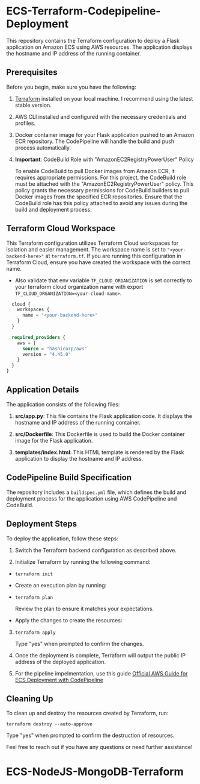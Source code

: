 
# ECS-Terraform-Codepipeline-Deployment

This repository contains the Terraform configuration to deploy a Flask application on Amazon ECS using AWS resources. The application displays the hostname and IP address of the running container.

## Prerequisites

Before you begin, make sure you have the following:

1.  [Terraform](https://www.terraform.io/) installed on your local machine. I recommend using the latest stable version.
    
2.  AWS CLI installed and configured with the necessary credentials and profiles.
    
3.  Docker container image for your Flask application pushed to an Amazon ECR repository. The CodePipeline will handle the build and push process automatically.
    
4.  **Important**: CodeBuild Role with "AmazonEC2RegistryPowerUser" Policy
    
    To enable CodeBuild to pull Docker images from Amazon ECR, it requires appropriate permissions. For this project, the CodeBuild role must be attached with the "AmazonEC2RegistryPowerUser" policy. This policy grants the necessary permissions for CodeBuild builders to pull Docker images from the specified ECR repositories. Ensure that the CodeBuild role has this policy attached to avoid any issues during the build and deployment process.
    

## Terraform Cloud Workspace

This Terraform configuration utilizes Terraform Cloud workspaces for isolation and easier management. The workspace name is set to `"<your-backend-here>"` at `terraform.tf`. If you are running this configuration in Terraform Cloud, ensure you have created the workspace with the correct name.

* Also validate that env variable `TF_CLOUD_ORGANIZATION` is set correctly to your terraform cloud organization name with export `TF_CLOUD_ORGANIZATION=<your-cloud-name>`.

```terraform {
  cloud {
    workspaces {
      name = "<your-backend-here>"
    }
  }

  required_providers {
    aws = {
      source = "hashicorp/aws"
      version = "4.45.0"
    }
  }
}
```

## Application Details

The application consists of the following files:

1.  **src/app.py**: This file contains the Flask application code. It displays the hostname and IP address of the running container.
    
2.  **src/Dockerfile**: This Dockerfile is used to build the Docker container image for the Flask application.
    
3.  **templates/index.html**: This HTML template is rendered by the Flask application to display the hostname and IP address.
    

## CodePipeline Build Specification

The repository includes a `buildspec.yml` file, which defines the build and deployment process for the application using AWS CodePipeline and CodeBuild.

## Deployment Steps

To deploy the application, follow these steps:

1.  Switch the Terraform backend configuration as described above.
    
2.  Initialize Terraform by running the following command:
    
-   `terraform init` 
    
-   Create an execution plan by running:
    
-   `terraform plan` 
    
    Review the plan to ensure it matches your expectations.
    
-   Apply the changes to create the resources:
    

3.  `terraform apply` 
    
    Type "yes" when prompted to confirm the changes.
    
4.  Once the deployment is complete, Terraform will output the public IP address of the deployed application.


5. For the pipeline impelmentation, use this guide [Official AWS Guide for ECS Deployment with CodePipeline](https://docs.aws.amazon.com/codepipeline/latest/userguide/ecs-cd-pipeline.html)
    

## Cleaning Up

To clean up and destroy the resources created by Terraform, run:

`terraform destroy --auto-approve` 

Type "yes" when prompted to confirm the destruction of resources.

Feel free to reach out if you have any questions or need further assistance!
# ECS-NodeJS-MongoDB-Terraform
